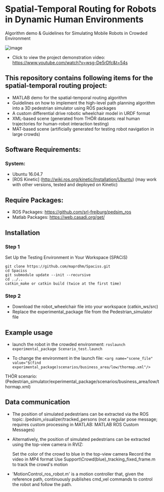 # Spatial-Temporal Routing for Robots in Dynamic Human Environments
Algorithm demo &amp; Guidelines for Simulating Mobile Robots in Crowded Environment

![image](https://github.com/user-attachments/assets/908d6e9e-1cac-4690-8727-24b935bdad52)


- Click to view the project demonstration video: https://www.youtube.com/watch?v=wsg-De5rDfc&t=54s

## This repository contains following items for the spatial-temporal routing project:
- MATLAB demo for the spatial-temporal routing algorithm
- Guidelines on how to implement the high-level path planning algorithm into a 3D pedestrian simulator using ROS packages
- A custom differential drive robotic wheelchair model in URDF format
- XML-based scene (generated from THÖR datasets: real human trajectories for human-robot interaction testing)
- MAT-based scene (artificially generated for testing robot navigation in large crowds)

## Software Requirements:
### System:
- Ubuntu 16.04.7
- [ROS Kinetic] (http://wiki.ros.org/kinetic/Installation/Ubuntu) (may work with other versions, tested and deployed on Kinetic)

## Require Packages:
- ROS Packages: https://github.com/srl-freiburg/pedsim_ros
- Matlab Packages: https://web.casadi.org/get/

## Installation

### Step 1
Set Up the Testing Environment in Your Workspace (SPACiS)

```cd [workspace]/src
git clone https://github.com/maprdhm/Spaciss.git  
cd Spaciss
git submodule update --init --recursive
cd ../..
catkin_make or catkin build (twice at the first time)
```

### Step 2
- Download the robot_wheelchair file into your workspace (catkin_ws/src)
- Replace the experimental_package file from the Pedestrian_simulator file

## Example usage
- launch the robot in the crowded environment:
```roslaunch experimental_package Scenario_test.launch```

- To change the environment in the launch file:
```<arg name="scene_file" value="$(find experimental_package)scenarios/business_area/low/thormap.xml"/>```

THÖR scenario: (Pedestrian_simulator/experimental_package/scenarios/business_area/low/thormap.xml)

## Data communication
- The position of simulated pedestrians can be extracted via the ROS topic: /pedsim_visualizer/tracked_persons (not a regular pose message; requires custom processing in MATLAB: MATLAB ROS Custom Messages)
- Alternatively, the position of simulated pedestrians can be extracted using the top-view camera in RVIZ:

    Set the color of the crowd to blue in the top-view camera
    Record the video in MP4 format
    Use Support\Crowd(blue)_tracking_fixed_frame.m to track the crowd's motion
  
- 'MotionControl_ros_robot.m' is a motion controller that, given the reference path, continuously publishes cmd_vel commands to control the robot and follow the path.






